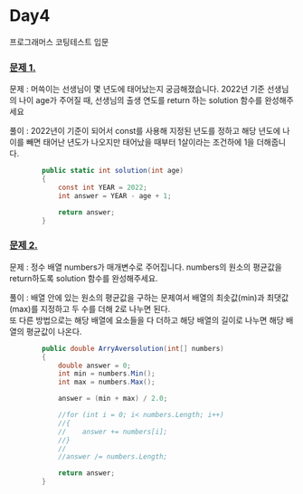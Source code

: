 # Day4
프로그래머스 코팅테스트 입문

### [문제 1.](https://school.programmers.co.kr/learn/courses/30/lessons/120820)
문제 : 머쓱이는 선생님이 몇 년도에 태어났는지 궁금해졌습니다. 2022년 기준 선생님의 나이 age가 주어질 때, 선생님의 출생 연도를 return 하는 solution 함수를 완성해주세요

풀이 : 2022년이 기준이 되어서 const를 사용해 지정된 년도를 정하고 해당 년도에 나이를 빼면 태어난 년도가 나오지만 태어났을 때부터 1살이라는 조건하에 1을 더해줍니다.
```cs
        public static int solution(int age)
        {
            const int YEAR = 2022;
            int answer = YEAR - age + 1;

            return answer;
        }
```

### [문제 2.](https://school.programmers.co.kr/learn/courses/30/lessons/120817)
문제 : 정수 배열 numbers가 매개변수로 주어집니다. numbers의 원소의 평균값을 return하도록 solution 함수를 완성해주세요.

풀이 : 배열 안에 있는 원소의 평균값을 구하는 문제여서 배열의 최솟값(min)과 최댓값(max)를 지정하고 두 수를 더해 2로 나누면 된다.  
또 다른 방법으로는 해당 배열에 요소들을 다 더하고 해당 배열의 길이로 나누면 해당 배열의 평균값이 나온다.
```cs
        public double ArryAversolution(int[] numbers)
        {
            double answer = 0;
            int min = numbers.Min();
            int max = numbers.Max();

            answer = (min + max) / 2.0;

            //for (int i = 0; i< numbers.Length; i++)
            //{
            //    answer += numbers[i];
            //}
            //
            //answer /= numbers.Length;

            return answer;
        }
```